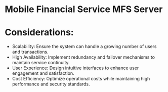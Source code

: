 # Mobile Financial Service MFS Server
# Considerations:
* Scalability: Ensure the system can handle a growing number of users and transactions.
* High Availability: Implement redundancy and failover mechanisms to maintain service continuity.
* User Experience: Design intuitive interfaces to enhance user engagement and satisfaction.
* Cost Efficiency: Optimize operational costs while maintaining high performance and security standards.
